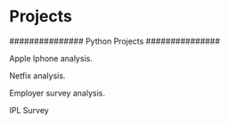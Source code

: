 # Projects
###############
Python Projects
###############

Apple Iphone analysis.

Netfix analysis.

Employer survey analysis.

IPL Survey
